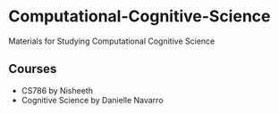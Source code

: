 # Computational-Cognitive-Science
 Materials for Studying Computational Cognitive Science



## Courses

- CS786 by Nisheeth
- Cognitive Science by Danielle Navarro
